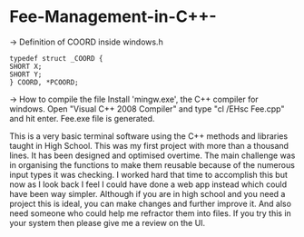 ﻿# Fee-Management-in-C++-

-> Definition of COORD inside windows.h

    typedef struct _COORD {
    SHORT X;
    SHORT Y;
    } COORD, *PCOORD;

-> How to compile the file
    Install 'mingw.exe', the C++ compiler for windows. Open "Visual C++ 2008 Compiler" and type "cl /EHsc Fee.cpp" and hit enter. Fee.exe file is generated.
    

This is a very basic terminal software using the C++ methods and libraries taught in High School. This was my first project with more than a thousand lines. It has been designed and optimised overtime. The main challenge was in organising the functions to make them reusable because of the numerous input types it was checking. I worked hard that time to accomplish this but now as I look back I feel I could have done a web app instead which could have been way simpler. Although if you are in high school and you need a project this is ideal, you can make changes and further improve it. And also need someone who could help me refractor them into files. If you try this in your system then please give me a review on the UI. 

